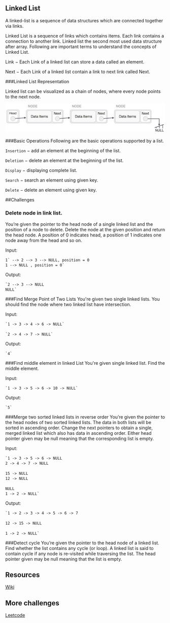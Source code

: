 
##  Linked List
A linked-list is a sequence of data structures which are connected together via links.

Linked List is a sequence of links which contains items. Each link contains a connection to another link. Linked list the second most used data structure after array. Following are important terms to understand the concepts of Linked List.

Link − Each Link of a linked list can store a data called an element.

Next − Each Link of a linked list contain a link to next link called Next.

###Linked List Representation

Linked list can be visualized as a chain of nodes, where every node points to the next node.

![LinkedList](linked_list.jpg)

###Basic Operations
Following are the basic operations supported by a list.

`Insertion` − add an element at the beginning of the list.

`Deletion` − delete an element at the beginning of the list.

`Display` − displaying complete list.

`Search` − search an element using given key.

`Delete` − delete an element using given key.


##Challenges

### Delete node in link list.

You’re given the pointer to the head node of a single linked list and the position of a node to delete.
Delete the node at the given position and return the head node. A position of 0 indicates head,
a position of 1 indicates one node away from the head and so on.

  Input:

    1` --> 2 --> 3 --> NULL, position = 0
    1 --> NULL , position = 0`

  Output:

    `2 --> 3 --> NULL
    NULL`

###Find Merge Point of Two Lists
You're given two single linked lists. You should find the node where two linked list have intersection.

  Input:

    `1 -> 3 -> 4 -> 6 -> NULL`

    `2 -> 4 -> 7 -> NULL`

  Output:

    `4`

###Find middle element in linked List
You're given single linked list. Find the middle element.

  Input:

    `1 -> 3 -> 5 -> 6 -> 10 -> NULL`

  Output:

    `5`

###Merge two sorted linked lists in reverse order
You’re given the pointer to the head nodes of two sorted linked lists. The data in both lists will be sorted in ascending order. Change the next pointers to obtain a single, merged linked list which also has data in ascending order. Either head pointer given may be null meaning that the corresponding list is empty.

  Input:

    `1 -> 3 -> 5 -> 6 -> NULL
    2 -> 4 -> 7 -> NULL

    15 -> NULL
    12 -> NULL

    NULL
    1 -> 2 -> NULL`

  Output:

    `1 -> 2 -> 3 -> 4 -> 5 -> 6 -> 7

    12 -> 15 -> NULL

    1 -> 2 -> NULL`

###Detect cycle
You’re given the pointer to the head node of a linked list. Find whether the list contains any cycle (or loop). A linked list is said to contain cycle if any node is re-visited while traversing the list. The head pointer given may be null meaning that the list is empty.

## Resources

[Wiki](https://en.wikipedia.org/wiki/Linked_list)

## More challenges

[Leetcode](https://leetcode.com/tag/linked-list/)
